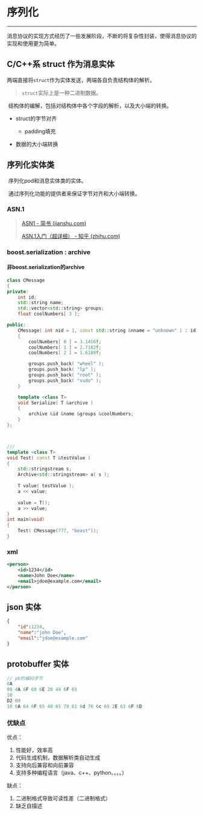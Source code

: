 # 序列化

---

​		消息协议的实现方式经历了一些发展阶段，不断的将复杂性封装，使得消息协议的实现和使用更为简单。



## C/C++系 struct 作为消息实体

​		两端直接将`struct`作为实体发送，两端各自负责结构体的解析。

> `struct`实际上是一种二进制数据。

​		结构体的编解，包括对结构体中各个字段的解析，以及大小端的转换。

- struct的字节对齐

  - padding填充

- 数据的大小端转换

  

## 序列化实体类

​	序列化pod和消息实体类的实体。

​	通过序列化功能的提供者来保证字节对齐和大小端转换。

### ASN.1

> [ASN1 - 简书 (jianshu.com)](https://www.jianshu.com/p/44e6a9e1fbe2)
>
> [ASN.1入门（超详细） - 知乎 (zhihu.com)](https://zhuanlan.zhihu.com/p/156898176)

### boost.serialization : archive

#### 非boost.serialization的archive

```c++
class CMessage
{
private:
    int id;
    std::string name;
    std::vector<std::string> groups;
    float coolNumbers[ 3 ];

public:
    CMessage( int nid = 1, const std::string &nname = "unknown" ) : id( nid ), name( nname )
    {
        coolNumbers[ 0 ] = 3.1416f;
        coolNumbers[ 1 ] = 2.7182f;
        coolNumbers[ 2 ] = 1.6180f;

        groups.push_back( "wheel" );
        groups.push_back( "lp" );
        groups.push_back( "root" );
        groups.push_back( "sudo" );
    }

    template <class T>
    void Serialize( T &archive )
    {
        archive &id &name &groups &coolNumbers;
    }
};



///
template <class T>
void Test( const T &testValue )
{
    std::stringstream s;
    Archive<std::stringstream> a( s );
    
    T value( testValue );
    a << value;
    
    value = T();
    a >> value;
}
int main(void)
{
	Test( CMessage(777, "beast"));
}

```



### xml

```xml
<person>
    <id>1234</id>
    <name>John Doe</name>
    <email>jdoe@example.com</email>
</person>
```



## json 实体

```json
{
    "id":1234,
    "name":"john Doe",
    "email":"jdoe@example.com"
}
```



## protobuffer 实体

```protobuf
// pb的编码字节
0A
08 4A 6F 68 6E 20 44 6F 65
10
D2 09
10 6A 64 6F 65 40 65 78 61 6d 70 6c 65 2E 63 6F 6D
```

### 优缺点

优点：

1. 性能好，效率高
2. 代码生成机制，数据解析类自动生成
3. 支持向后兼容和向前兼容
4. 支持多种编程语言（java、c++、python、。。。）

缺点：

1. 二进制格式导致可读性差（二进制格式）
2. 缺乏自描述